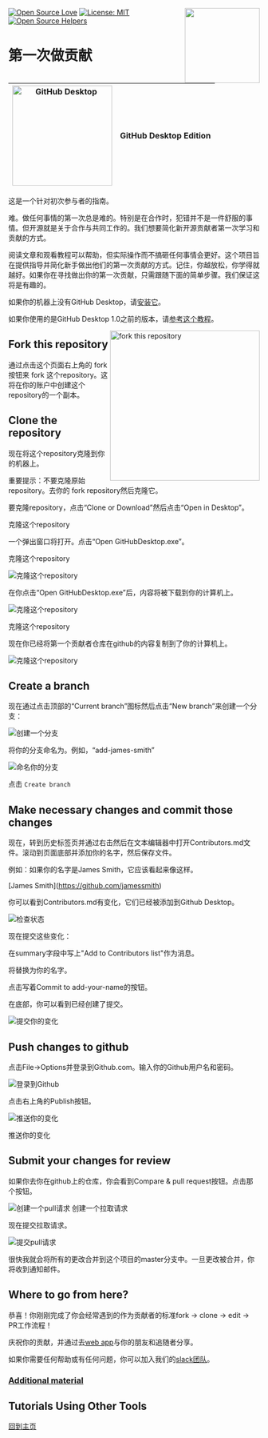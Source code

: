 [![Open Source Love](https://badges.frapsoft.com/os/v1/open-source.svg?v=103)](https://github.com/ellerbrock/open-source-badges/)
[<img align="right" width="150" src="https://firstcontributions.github.io/assets/gui-tool-tutorials/github-desktop-tutorial/join-slack-team.png">](https://join.slack.com/t/firstcontributors/shared_invite/zt-1hg51qkgm-Xc7HxhsiPYNN3ofX2_I8FA)
[![License: MIT](https://img.shields.io/badge/License-MIT-green.svg)](https://opensource.org/licenses/MIT)
[![Open Source Helpers](https://www.codetriage.com/roshanjossey/first-contributions/badges/users.svg)](https://www.codetriage.com/roshanjossey/first-contributions)

# 第一次做贡献

| <img alt="GitHub Desktop" src="https://desktop.github.com/images/desktop-icon.svg" width="200"> | GitHub Desktop Edition |
| ----------------------------------------------------------------------------------------------- | ---------------------- |

这是一个针对初次参与者的指南。

难。做任何事情的第一次总是难的。特别是在合作时，犯错并不是一件舒服的事情。但开源就是关于合作与共同工作的。我们想要简化新开源贡献者第一次学习和贡献的方式。

阅读文章和观看教程可以帮助，但实际操作而不搞砸任何事情会更好。这个项目旨在提供指导并简化新手做出他们的第一次贡献的方式。记住，你越放松，你学得就越好。如果你在寻找做出你的第一次贡献，只需跟随下面的简单步骤。我们保证这将是有趣的。

如果你的机器上没有GitHub Desktop，请[安装它](https://desktop.github.com/)。

如果你使用的是GitHub Desktop 1.0之前的版本，请[参考这个教程](github-desktop-old-version-tutorial.md)。

<img align="right" width="300" src="https://firstcontributions.github.io/assets/gui-tool-tutorials/github-desktop-tutorial/fork.png" alt="fork this repository" />

## Fork this repository

通过点击这个页面右上角的 fork 按钮来 fork 这个repository。这将在你的账户中创建这个repository的一个副本。

## Clone the repository

现在将这个repository克隆到你的机器上。

重要提示：不要克隆原始repository。去你的 fork repository然后克隆它。

要克隆repository，点击“Clone or Download”然后点击“Open in Desktop”。

克隆这个repository

一个弹出窗口将打开。点击“Open GitHubDesktop.exe”。

克隆这个repository

<img src="https://firstcontributions.github.io/assets/gui-tool-tutorials/github-desktop-tutorial/dt1-clonetodesktop.png" alt="克隆这个repository" />

在你点击“Open GitHubDesktop.exe”后，内容将被下载到你的计算机上。

<img src="https://firstcontributions.github.io/assets/gui-tool-tutorials/github-desktop-tutorial/dt1-open-githubdesktop.png" alt="克隆这个repository" />

克隆这个repository

现在你已经将第一个贡献者仓库在github的内容复制到了你的计算机上。

<img src="https://firstcontributions.github.io/assets/gui-tool-tutorials/github-desktop-tutorial/dt1-downloaded.png" alt="克隆这个repository" />

## Create a branch

现在通过点击顶部的“Current branch”图标然后点击“New branch”来创建一个分支：

<img src="https://firstcontributions.github.io/assets/gui-tool-tutorials/github-desktop-tutorial/dt1-create-branch.png" alt="创建一个分支" />

将你的分支命名为<add-your-name>。例如，“add-james-smith”

<img src="https://firstcontributions.github.io/assets/gui-tool-tutorials/github-desktop-tutorial/dt1-create-branch-name.png" alt="命名你的分支" />

点击 `Create branch`

## Make necessary changes and commit those changes

现在，转到历史标签页并通过右击然后在文本编辑器中打开Contributors.md文件。滚动到页面底部并添加你的名字，然后保存文件。

例如：如果你的名字是James Smith，它应该看起来像这样。

\[James Smith](https://github.com/jamessmith)

你可以看到Contributors.md有变化，它们已经被添加到Github Desktop。

<img src="https://firstcontributions.github.io/assets/gui-tool-tutorials/github-desktop-tutorial/dt1-status.png" alt="检查状态" />

现在提交这些变化：

在summary字段中写上"Add <your-name> to Contributors list"作为消息。

将<your-name>替换为你的名字。

点击写着Commit to add-your-name的按钮。

在底部，你可以看到已经创建了提交。

<img src="https://firstcontributions.github.io/assets/gui-tool-tutorials/github-desktop-tutorial/dt1-commit1.png" alt="提交你的变化" />

## Push changes to github

点击File->Options并登录到Github.com。输入你的Github用户名和密码。

<img src="https://firstcontributions.github.io/assets/gui-tool-tutorials/github-desktop-tutorial/dt1-sign-in.png" alt="登录到Github" />

点击右上角的Publish按钮。

<img src="https://firstcontributions.github.io/assets/gui-tool-tutorials/github-desktop-tutorial/dt1-publish1.png" alt="推送你的变化" />

推送你的变化

## Submit your changes for review

如果你去你在github上的仓库，你会看到Compare & pull request按钮。点击那个按钮。

<img src="https://firstcontributions.github.io/assets/gui-tool-tutorials/github-desktop-tutorial/compare-and-pull.png" alt="创建一个pull请求" />
创建一个拉取请求

现在提交拉取请求。

<img src="https://firstcontributions.github.io/assets/gui-tool-tutorials/github-desktop-tutorial/submit-pull-request.png" alt="提交pull请求" />

很快我就会将所有的更改合并到这个项目的master分支中。一旦更改被合并，你将收到通知邮件。

## Where to go from here?

恭喜！你刚刚完成了你会经常遇到的作为贡献者的标准fork -> clone -> edit -> PR工作流程！

庆祝你的贡献，并通过去[web app](https://firstcontributions.github.io#social-share)与你的朋友和追随者分享。

如果你需要任何帮助或有任何问题，你可以加入我们的[slack团队](https://join.slack.com/t/firstcontributors/shared_invite/zt-1hg51qkgm-Xc7HxhsiPYNN3ofX2_I8FA)。

### [Additional material](../additional-material/git_workflow_scenarios/additional-material.md)

## Tutorials Using Other Tools

[回到主页](https://github.com/firstcontributions/first-contributions#tutorials-using-other-tools)
